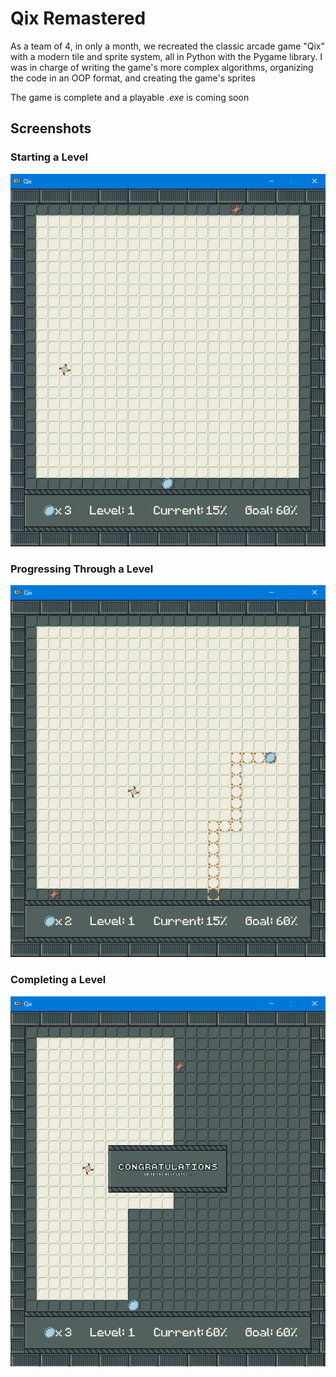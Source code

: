 # Qix Remastered

As a team of 4, in only a month, we recreated the classic arcade game "Qix" with a modern tile and sprite system, all in Python with the Pygame library. I was in charge of writing the game's more complex algorithms, organizing the code in an OOP format, and creating the game's sprites

The game is complete and a playable _.exe_ is coming soon



## Screenshots

### Starting a Level

![Level start](https://github.com/Edward-Boguslavsky/Qix-Remastered/blob/main/README/level_start.png?raw=true)

### Progressing Through a Level

![Level progress](https://github.com/Edward-Boguslavsky/Qix-Remastered/blob/main/README/level_progress.png?raw=true)

### Completing a Level

![Level Win](https://github.com/Edward-Boguslavsky/Qix-Remastered/blob/main/README/level_win.png?raw=true)
